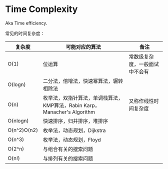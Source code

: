 # Time Complexity

Aka Time efficiency.

常见的时间复杂度：

| 复杂度      | 可能对应的算法                                               | 备注                           |
| ----------- | ------------------------------------------------------------ | ------------------------------ |
| O(1)        | 位运算                                                       | 常数级复杂度，一般面试中不会有 |
| O(logn)     | 二分法，倍增法，快速幂算法，辗转相除法                       |                                |
| O(n)        | 枚举法，双指针算法，单调栈算法，KMP算法，Rabin Karp，Manacher's Algorithm | 又称作线性时间复杂度           |
| O(nlogn)    | 快速排序，归并排序，堆排序                                   |                                |
| O(n^2)O(n2) | 枚举法，动态规划，Dijkstra                                   |                                |
| O(n^3)      | 枚举法，动态规划，Floyd                                      |                                |
| O(2^n)      | 与组合有关的搜索问题                                         |                                |
| O(n!)       | 与排列有关的搜索问题                                         |                                |

